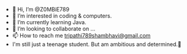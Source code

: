 - 👋 Hi, I’m @Z0MBiE789
- 👀 I’m interested in coding & computers.
- 🌱 I’m currently learning Java.
- 💞️ I’m looking to collaborate on ...
- 📫 How to reach me tripathi789shambhavi@gmail.com
- I'm still just a teenage student. But am ambitious and determined.🤍

<!---
Z0MBiE789/Z0MBiE789 is a ✨ special ✨ repository because its `README.md` (this file) appears on your GitHub profile.
You can click the Preview link to take a look at your changes.
--->
